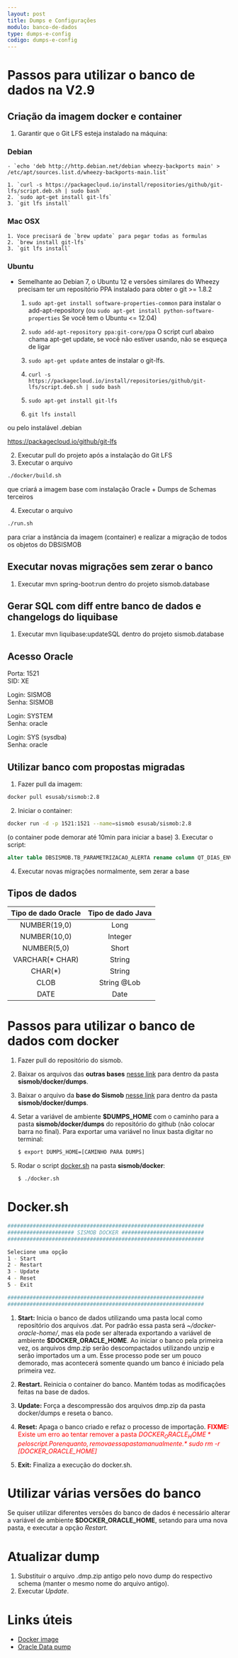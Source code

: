 ```yaml
---
layout: post
title: Dumps e Configurações
modulo: banco-de-dados
type: dumps-e-config
codigo: dumps-e-config
---
```


# Passos para utilizar o banco de dados na V2.9

## Criação da imagem docker e container

1. Garantir que o Git LFS esteja instalado na máquina:

### Debian ###
	- `echo 'deb http://http.debian.net/debian wheezy-backports main' > /etc/apt/sources.list.d/wheezy-backports-main.list`

	1. `curl -s https://packagecloud.io/install/repositories/github/git-lfs/script.deb.sh | sudo bash`
	2. `sudo apt-get install git-lfs`
	3. `git lfs install`



### Mac OSX ###

	1. Voce precisará de `brew update` para pegar todas as formulas
	2. `brew install git-lfs`
	3. `git lfs install`

### Ubuntu ###

- Semelhante ao Debian 7, o Ubuntu 12 e versões similares do Wheezy precisam ter um repositório PPA instalado para obter o git >= 1.8.2

	1. `sudo apt-get install software-properties-common` para instalar o  add-apt-repository (ou `sudo apt-get install python-software-properties` Se você tem o Ubuntu <= 12.04)
	2. `sudo add-apt-repository ppa:git-core/ppa`
		O script curl abaixo chama apt-get update, se você não estiver usando, não se esqueça de ligar
	3. `sudo apt-get update` antes de instalar o git-lfs.

	4. `curl -s https://packagecloud.io/install/repositories/github/git-lfs/script.deb.sh | sudo bash`
	5. `sudo apt-get install git-lfs`
	6. `git lfs install`


ou pelo instalável .debian

https://packagecloud.io/github/git-lfs


2. Executar pull do projeto após a instalação do Git LFS
3. Executar o arquivo

```sh
./docker/build.sh
```

que criará a imagem base com instalação Oracle + Dumps de Schemas terceiros

4. Executar o arquivo

```sh
./run.sh
```

para criar a instância da imagem (container) e realizar a migração de todos os objetos do DBSISMOB  

## Executar novas migrações sem zerar o banco

1. Executar mvn spring-boot:run dentro do projeto sismob.database  

## Gerar SQL com diff entre banco de dados e changelogs do liquibase

1. Executar mvn liquibase:updateSQL dentro do projeto sismob.database

## Acesso Oracle

Porta: 1521  
SID: XE  

Login: SISMOB  
Senha: SISMOB  

Login: SYSTEM  
Senha: oracle  

Login: SYS (sysdba)  
Senha: oracle  

## Utilizar banco com propostas migradas

1. Fazer pull da imagem:

```sh
docker pull esusab/sismob:2.8
```

2. Iniciar o container:

```sh
docker run -d -p 1521:1521 --name=sismob esusab/sismob:2.8
```
(o container pode demorar até 10min para iniciar a base)
3. Executar o script:

```sql
alter table DBSISMOB.TB_PARAMETRIZACAO_ALERTA rename column QT_DIAS_ENVIO_ALERTA to QT_DIA_ENVIO_ALERTA;
```

4. Executar novas migrações normalmente, sem zerar a base

## Tipos de dados

| Tipo de dado Oracle |  Tipo de dado Java |
|:-------------------:|:------------------:|
| NUMBER(19,0)        |  Long              |
| NUMBER(10,0)        |  Integer           |
| NUMBER(5,0)         |  Short             |
| VARCHAR(* CHAR)     |  String            |
| CHAR(*)             |  String            |
| CLOB                |  String @Lob       |
| DATE                |  Date              |


# Passos para utilizar o banco de dados com docker


1. Fazer pull do repositório do sismob.
2. Baixar os arquivos das <b>outras bases</b> <a href="https://drive.google.com/open?id=0B-h414mXnBScSGJZOTViVDY5R0k" target="_blank">nesse link</a> para dentro da pasta <b>sismob/docker/dumps</b>.
3. Baixar o arquivo da <b>base do Sismob</b> <a href="https://drive.google.com/drive/folders/0B7kfNsf4ayKQREYtQThPQUQyamM" target="_blank">nesse link</a> para dentro da pasta <b>sismob/docker/dumps</b>.
4. Setar a variável de ambiente <b>$DUMPS_HOME</b> com o caminho para a pasta <b>sismob/docker/dumps</b> do repositório do github (não colocar barra no final). Para exportar uma variável no linux basta digitar no terminal:

	``` sh
	$ export DUMPS_HOME=[CAMINHO PARA DUMPS]
	```

5. Rodar o script [docker.sh](https://github.com/BruceRodrigues/sismob/blob/homologacao/docker/docker.sh) na pasta <b>sismob/docker</b>:

	```sh
	$ ./docker.sh
	```

# Docker.sh

```sh
##############################################################
##################### SISMOB DOCKER ##########################
##############################################################

Selecione uma opção
1 - Start
2 - Restart
3 - Update
4 - Reset
5 - Exit

##############################################################
##############################################################
```

1. **Start:** Inicia o banco de dados utilizando uma pasta local como repositório dos arquivos .dat. Por padrão essa pasta será *~/docker-oracle-home/*, mas ela pode ser alterada exportando a variável de ambiente **$DOCKER_ORACLE_HOME**. Ao iniciar o banco pela primeira vez, os arquivos dmp.zip serão descompactados utilizando unzip e serão importados um a um. Esse processo pode ser um pouco demorado, mas acontecerá somente quando um banco é iniciado pela primeira vez.

2. **Restart.** Reinicia o container do banco. Mantém todas as modificações feitas na base de dados.

3. **Update:** Força a descompressão dos arquivos dmp.zip da pasta docker/dumps e reseta o banco.

4. **Reset:** Apaga o banco criado e refaz o processo de importação. <span style="color: red">**FIXME:** Existe um erro ao tentar remover a pasta *$DOCKER_ORACLE_HOME* pelo script. Por enquanto, remova essa pasta manualmente. *$ sudo rm -r [DOCKER_ORACLE_HOME]*</span>

5. **Exit:** Finaliza a execução do docker.sh.

# Utilizar várias versões do banco

Se quiser utilizar diferentes versões do banco de dados é necessário alterar a variável de ambiente **$DOCKER_ORACLE_HOME**, setando para uma nova pasta, e executar a opção *Restart*.

# Atualizar dump

1. Substituir o arquivo .dmp.zip antigo pelo novo dump do respectivo schema (manter o mesmo nome do arquivo antigo).
2. Executar *Update*.

# Links úteis

* [Docker image](https://hub.docker.com/r/sath89/oracle-12c/)
* [Oracle Data pump](https://oracle-base.com/articles/10g/oracle-data-pump-10g)
